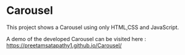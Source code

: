 # Carousel
This project shows a Carousel using only HTML,CSS and JavaScript.

A demo of the developed Carousel can be visited here : 
https://preetamsatapathy1.github.io/Carousel/
